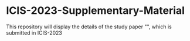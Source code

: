 # ICIS-2023-Supplementary-Material
This repository will display the details of the study paper "", which is submitted in ICIS-2023
